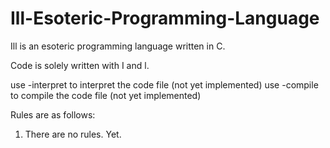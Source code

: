# Ill-Esoteric-Programming-Language

Ill is an esoteric programming language written in C.

Code is solely written with I and l.

use -interpret to interpret the code file (not yet implemented)
use -compile to compile the code file (not yet implemented)

Rules are as follows:
1. There are no rules. Yet.